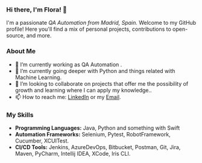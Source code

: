 ### Hi there, I'm Flora! 🦦
I'm a passionate _QA Automation from Madrid, Spain._ Welcome to my GitHub profile! Here you'll find a mix of personal projects, contributions to open-source, and more. 

### About Me
- 🔭 I’m currently working as QA Automation .
- 🌱 I’m currently going deeper with Python and things related with Machine Learning.
- 👯 I’m looking to collaborate on projects that offer me the possibility of growth and learning where I can apply my knowledge..
- 📫 How to reach me: [LinkedIn](https://www.linkedin.com/in/florasanchez/) or my [Email](florahsanchez@gmail.com).

### My Skills
- **Programming Languages:** Java, Python and something with Swift
- **Automation Frameworks:** Selenium, Pytest, RobotFramework, Cucumber, XCUITest.
- **CI/CD Tools:** Jenkins, AzureDevOps, Bitbucket, Postman, Git, Jira, Maven, PyCharm, Intellij IDEA, XCode, Iris CLI.
